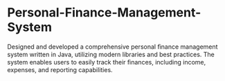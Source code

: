 # Personal-Finance-Management-System
Designed and developed a comprehensive personal ﬁnance management system written in Java, utilizing modern libraries and best practices. The system enables users to easily track their ﬁnances, including income, expenses, and reporting capabilities.
